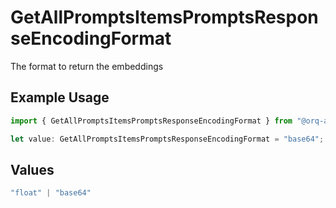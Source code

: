 # GetAllPromptsItemsPromptsResponseEncodingFormat

The format to return the embeddings

## Example Usage

```typescript
import { GetAllPromptsItemsPromptsResponseEncodingFormat } from "@orq-ai/node/models/operations";

let value: GetAllPromptsItemsPromptsResponseEncodingFormat = "base64";
```

## Values

```typescript
"float" | "base64"
```